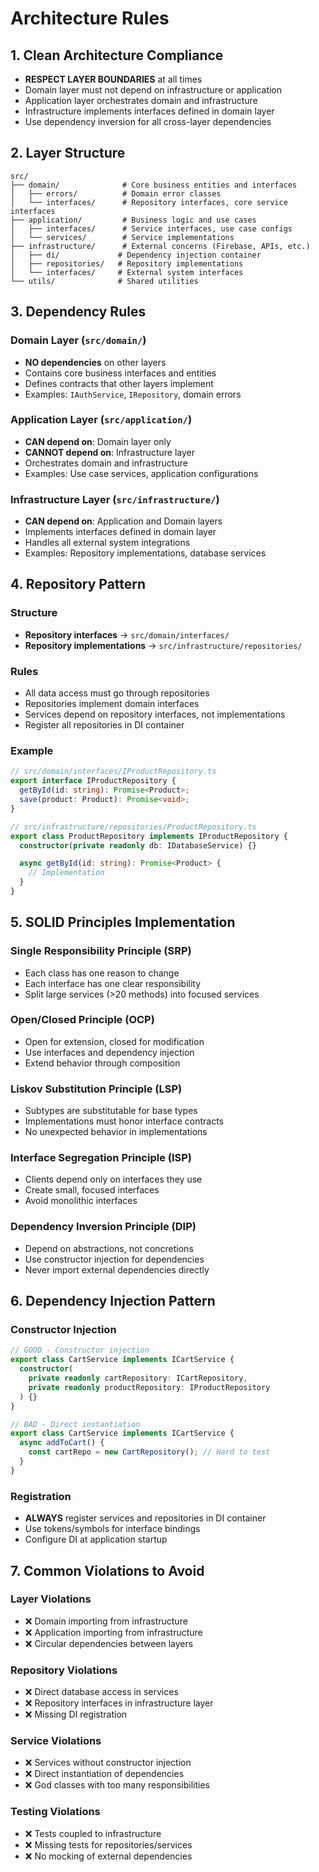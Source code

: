 # Architecture Rules

## 1. Clean Architecture Compliance
- **RESPECT LAYER BOUNDARIES** at all times
- Domain layer must not depend on infrastructure or application
- Application layer orchestrates domain and infrastructure
- Infrastructure implements interfaces defined in domain layer
- Use dependency inversion for all cross-layer dependencies

## 2. Layer Structure

```
src/
├── domain/              # Core business entities and interfaces
│   ├── errors/          # Domain error classes
│   └── interfaces/      # Repository interfaces, core service interfaces
├── application/         # Business logic and use cases
│   ├── interfaces/      # Service interfaces, use case configs
│   └── services/        # Service implementations
├── infrastructure/      # External concerns (Firebase, APIs, etc.)
│   ├── di/             # Dependency injection container
│   ├── repositories/   # Repository implementations
│   └── interfaces/     # External system interfaces
└── utils/              # Shared utilities
```

## 3. Dependency Rules

### Domain Layer (`src/domain/`)
- **NO dependencies** on other layers
- Contains core business interfaces and entities
- Defines contracts that other layers implement
- Examples: `IAuthService`, `IRepository`, domain errors

### Application Layer (`src/application/`)
- **CAN depend on**: Domain layer only
- **CANNOT depend on**: Infrastructure layer
- Orchestrates domain and infrastructure
- Examples: Use case services, application configurations

### Infrastructure Layer (`src/infrastructure/`)
- **CAN depend on**: Application and Domain layers
- Implements interfaces defined in domain layer
- Handles all external system integrations
- Examples: Repository implementations, database services

## 4. Repository Pattern

### Structure
- **Repository interfaces** → `src/domain/interfaces/`
- **Repository implementations** → `src/infrastructure/repositories/`

### Rules
- All data access must go through repositories
- Repositories implement domain interfaces
- Services depend on repository interfaces, not implementations
- Register all repositories in DI container

### Example
```typescript
// src/domain/interfaces/IProductRepository.ts
export interface IProductRepository {
  getById(id: string): Promise<Product>;
  save(product: Product): Promise<void>;
}

// src/infrastructure/repositories/ProductRepository.ts
export class ProductRepository implements IProductRepository {
  constructor(private readonly db: IDatabaseService) {}

  async getById(id: string): Promise<Product> {
    // Implementation
  }
}
```

## 5. SOLID Principles Implementation

### Single Responsibility Principle (SRP)
- Each class has one reason to change
- Each interface has one clear responsibility
- Split large services (>20 methods) into focused services

### Open/Closed Principle (OCP)
- Open for extension, closed for modification
- Use interfaces and dependency injection
- Extend behavior through composition

### Liskov Substitution Principle (LSP)
- Subtypes are substitutable for base types
- Implementations must honor interface contracts
- No unexpected behavior in implementations

### Interface Segregation Principle (ISP)
- Clients depend only on interfaces they use
- Create small, focused interfaces
- Avoid monolithic interfaces

### Dependency Inversion Principle (DIP)
- Depend on abstractions, not concretions
- Use constructor injection for dependencies
- Never import external dependencies directly

## 6. Dependency Injection Pattern

### Constructor Injection
```typescript
// GOOD - Constructor injection
export class CartService implements ICartService {
  constructor(
    private readonly cartRepository: ICartRepository,
    private readonly productRepository: IProductRepository
  ) {}
}

// BAD - Direct instantiation
export class CartService implements ICartService {
  async addToCart() {
    const cartRepo = new CartRepository(); // Hard to test
  }
}
```

### Registration
- **ALWAYS** register services and repositories in DI container
- Use tokens/symbols for interface bindings
- Configure DI at application startup

## 7. Common Violations to Avoid

### Layer Violations
- ❌ Domain importing from infrastructure
- ❌ Application importing from infrastructure
- ❌ Circular dependencies between layers

### Repository Violations
- ❌ Direct database access in services
- ❌ Repository interfaces in infrastructure layer
- ❌ Missing DI registration

### Service Violations
- ❌ Services without constructor injection
- ❌ Direct instantiation of dependencies
- ❌ God classes with too many responsibilities

### Testing Violations
- ❌ Tests coupled to infrastructure
- ❌ Missing tests for repositories/services
- ❌ No mocking of external dependencies
